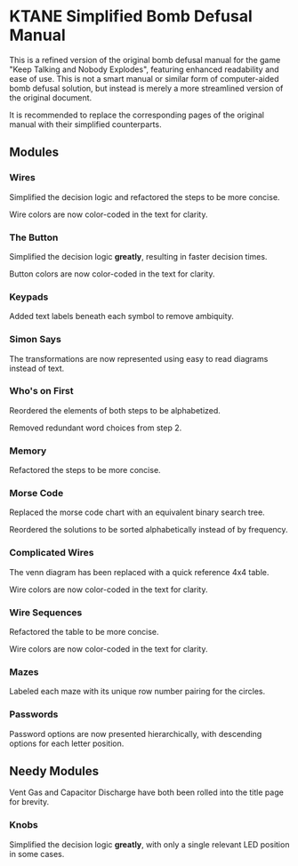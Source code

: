 # KTANE Simplified Bomb Defusal Manual

This is a refined version of the original bomb defusal manual for the game "Keep Talking and Nobody Explodes",
featuring enhanced readability and ease of use. This is not a smart manual or similar form of computer-aided
bomb defusal solution, but instead is merely a more streamlined version of the original document.

It is recommended to replace the corresponding pages of the original manual with their simplified counterparts.

## Modules

### Wires
Simplified the decision logic and refactored the steps to be more concise.

Wire colors are now color-coded in the text for clarity.

### The Button
Simplified the decision logic **greatly**, resulting in faster decision times.

Button colors are now color-coded in the text for clarity.

### Keypads
Added text labels beneath each symbol to remove ambiquity.

### Simon Says
The transformations are now represented using easy to read diagrams instead of text.

### Who's on First
Reordered the elements of both steps to be alphabetized.

Removed redundant word choices from step 2.

### Memory
Refactored the steps to be more concise.

### Morse Code
Replaced the morse code chart with an equivalent binary search tree.

Reordered the solutions to be sorted alphabetically instead of by frequency.

### Complicated Wires
The venn diagram has been replaced with a quick reference 4x4 table.

Wire colors are now color-coded in the text for clarity.

### Wire Sequences
Refactored the table to be more concise.

Wire colors are now color-coded in the text for clarity.

### Mazes
Labeled each maze with its unique row number pairing for the circles.

### Passwords
Password options are now presented hierarchically, with descending options for each letter position.

## Needy Modules
Vent Gas and Capacitor Discharge have both been rolled into the title page for brevity.

### Knobs
Simplified the decision logic **greatly**, with only a single relevant LED position in some cases.
